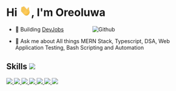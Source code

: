 
<h1>Hi <img src="https://raw.githubusercontent.com/ABSphreak/ABSphreak/master/gifs/Hi.gif" width="30px">, I'm Oreoluwa </h1>
<p align='center'>
</p>
  


<img width="55%" align="right" alt="Github" src="https://raw.githubusercontent.com/onimur/.github/master/.resources/git-header.svg" />

- 🔭 Building  [DevJobs](https://devjobs-xi.vercel.app/)
  
- 💬 Ask me about All things MERN Stack, Typescript, DSA, Web Application Testing, Bash Scripting and Automation


<h2> Skills <img src = "https://media2.giphy.com/media/QssGEmpkyEOhBCb7e1/giphy.gif?cid=ecf05e47a0n3gi1bfqntqmob8g9aid1oyj2wr3ds3mg700bl&rid=giphy.gif" width = 32px> </h2>
<a href= https://github.com/ore-craftman?tab=repositories&q=&type=&language=javascript&sort= > <img width ='32px' src ='https://raw.githubusercontent.com/rahulbanerjee26/githubAboutMeGenerator/main/icons/javascript.svg'> </a>
<a href= https://github.com/ore-craftman?tab=repositories&q=&type=&language=typpescript&sort= > <img width ='32px' src ='https://raw.githubusercontent.com/rahulbanerjee26/githubAboutMeGenerator/main/icons/typescript.svg'> </a>
<a href= https://github.com/ore-craftman?tab=repositories&q=&type=&language=reactjs&sort= > <img width ='32px' src ='https://raw.githubusercontent.com/rahulbanerjee26/githubAboutMeGenerator/main/icons/reactjs.svg'> </a>
<a href= https://github.com/ore-craftman?tab=repositories&q=&type=&language=nodejs&sort= > <img width ='32px' src ='https://raw.githubusercontent.com/rahulbanerjee26/githubAboutMeGenerator/main/icons/nodejs.svg'> </a>
<a href= https://github.com/ore-craftman?tab=repositories&q=&type=&language=expressjs&sort= > <img width ='32px' src ='https://raw.githubusercontent.com/rahulbanerjee26/githubAboutMeGenerator/main/icons/express.svg'> </a>
<a href= https://github.com/ore-craftman?tab=repositories&q=&type=&language=mongodb&sort= > <img width ='32px' src ='https://raw.githubusercontent.com/rahulbanerjee26/githubAboutMeGenerator/main/icons/mongodb.svg'> </a>
<a href= https://github.com/ore-craftman?tab=repositories&q=&type=&language=jest&sort= > <img width ='32px' src ='https://raw.githubusercontent.com/rahulbanerjee26/githubAboutMeGenerator/main/icons/jest.svg'> </a>

<br>
<br>

<!-- [![Oreoluwa's github activity graph](https://activity-graph.herokuapp.com/graph?username=ore-craftman&bg_color=f9fbfb&color=696969&line=12caab&point=3b8180&area=true&hide_border=true)](https://github.com/ashutosh00710/github-readme-activity-graph)

 -->
